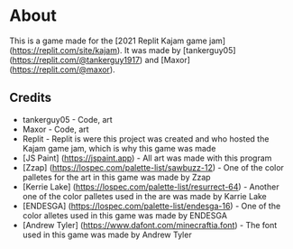 # About
This is a game made for the [2021 Replit Kajam game jam] (https://replit.com/site/kajam).
It was made by [tankerguy05] (https://replit.com/@tankerguy1917) and [Maxor] (https://replit.com/@maxor).

## Credits
- tankerguy05 - Code, art
- Maxor - Code, art
- Replit - Replit is were this project was created and who hosted the Kajam game jam, which is why this game was made
- [JS Paint] (https://jspaint.app) - All art was made with this program
- [Zzap] (https://lospec.com/palette-list/sawbuzz-12) - One of the color palletes for the art in this game was made by Zzap
- [Kerrie Lake] (https://lospec.com/palette-list/resurrect-64) - Another one of the color palletes used in the are was made by Karrie Lake
- [ENDESGA] (https://lospec.com/palette-list/endesga-16) - One of the color alletes used in this game was made by ENDESGA
- [Andrew Tyler] (https://www.dafont.com/minecraftia.font) - The font used in this game was made by Andrew Tyler